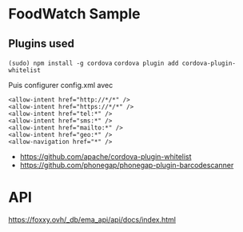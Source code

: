 # FoodWatch Sample

## Plugins used

`(sudo) npm install -g cordova`
`cordova plugin add cordova-plugin-whitelist`

Puis configurer config.xml avec

```
<allow-intent href="http://*/*" />
<allow-intent href="https://*/*" />
<allow-intent href="tel:*" />
<allow-intent href="sms:*" />
<allow-intent href="mailto:*" />
<allow-intent href="geo:*" />
<allow-navigation href="*" />
```



- https://github.com/apache/cordova-plugin-whitelist
- https://github.com/phonegap/phonegap-plugin-barcodescanner

# API
https://foxxy.ovh/_db/ema_api/api/docs/index.html